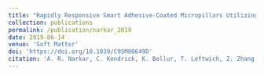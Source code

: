 ```yaml
---
title: "Rapidly Responsive Smart Adhesive-Coated Micropillars Utilizing Catechol-Boronate Complexation Chemistry"
collection: publications
permalink: /publication/narkar_2019
date: 2019-06-14
venue: 'Soft Matter'
doi: 'https://doi.org/10.1039/C9SM00649D'
citation: 'A. R. Narkar, C. Kendrick, K. Bellur, T. Leftwich, Z. Zhang, B. P. Lee. “Rapidly Responsive Smart Adhesive-Coated Micropillars Utilizing Catechol-Boronate Complexation Chemistry”, Soft Matter, 15, pp. 5474-5482, 2019.'
---
```

